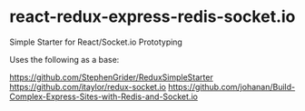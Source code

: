 # react-redux-express-redis-socket.io
Simple Starter for React/Socket.io Prototyping

Uses the following as a base:

https://github.com/StephenGrider/ReduxSimpleStarter
https://github.com/itaylor/redux-socket.io
https://github.com/johanan/Build-Complex-Express-Sites-with-Redis-and-Socket.io


